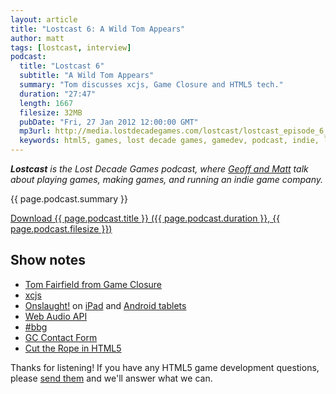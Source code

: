 ```yaml
---
layout: article
title: "Lostcast 6: A Wild Tom Appears"
author: matt
tags: [lostcast, interview]
podcast:
  title: "Lostcast 6"
  subtitle: "A Wild Tom Appears"
  summary: "Tom discusses xcjs, Game Closure and HTML5 tech."
  duration: "27:47"
  length: 1667
  filesize: 32MB
  pubDate: "Fri, 27 Jan 2012 12:00:00 GMT"
  mp3url: http://media.lostdecadegames.com/lostcast/lostcast_episode_6_a_wild_tom_appears.mp3
  keywords: html5, games, lost decade games, gamedev, podcast, indie, lostcast
---
```

_**Lostcast** is the Lost Decade Games podcast, where [Geoff and Matt](/about/) talk about playing games, making games, and running an indie game company._

{{ page.podcast.summary }}

<a class="download-podcast" href="{{ page.podcast.mp3url }}">
	Download {{ page.podcast.title }} ({{ page.podcast.duration }}, {{ page.podcast.filesize }})
</a>

## Show notes

* [Tom Fairfield from Game Closure][1]
* [xcjs][2]
* [Onslaught!][3] on [iPad][4] and [Android tablets][5]
* [Web Audio API][6]
* [#bbg][7]
* [GC Contact Form][8]
* [Cut the Rope in HTML5][9]

Thanks for listening! If you have any HTML5 game development questions, please [send them](mailto:hello@lostdecadegames.com) and we'll answer what we can.

[1]: http://www.crunchbase.com/person/tom-fairfield
[2]: http://www.getxc.org/
[3]: http://www.lostdecadegames.com/onslaught_arena/
[4]: http://itunes.apple.com/us/app/onslaught!/id441426241?mt=8
[5]: /onslaught/
[6]: https://dvcs.w3.org/hg/audio/raw-file/tip/webaudio/specification.html
[7]: http://hashbbg.com/
[8]: http://gameclosure.com/contact/
[9]: http://www.cuttherope.ie/

